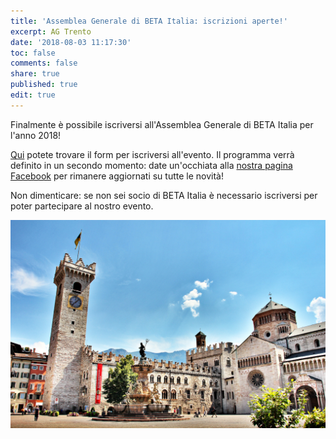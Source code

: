 ```yaml
---
title: 'Assemblea Generale di BETA Italia: iscrizioni aperte!'
excerpt: AG Trento
date: '2018-08-03 11:17:30'
toc: false
comments: false
share: true
published: true
edit: true
---
```

Finalmente è possibile iscriversi all'Assemblea Generale di BETA Italia per l'anno 2018!

[Qui](https://docs.google.com/forms/d/e/1FAIpQLSfsxpsCwiH9vWnugjp5q01LkrNifV9KoMBao35CRHKH__FIIA/viewform) potete trovare il form per iscriversi all'evento. Il programma verrà definito in un secondo momento: date un'occhiata alla [nostra pagina Facebook](https://www.facebook.com/betaitaly/) per rimanere aggiornati su tutte le novità!

Non dimenticare: se non sei socio di BETA Italia è necessario iscriversi per poter partecipare al nostro evento. 

![null](/assets/images/trento.jpg)

